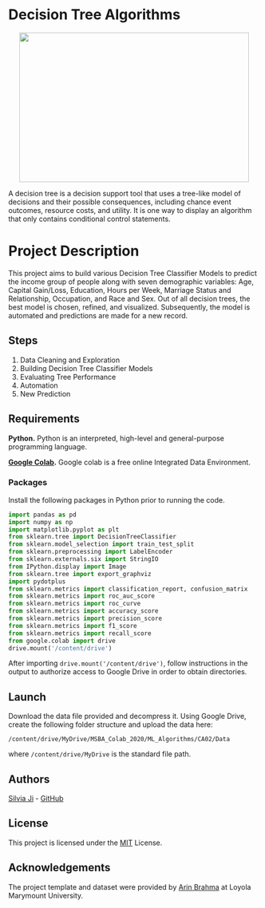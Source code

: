 # Decision Tree Algorithms
<p align="center">
  <img width="460" height="300" src="https://www.explorium.ai/wp-content/uploads/2019/12/Decision-Trees-2.png">
</p>

A decision tree is a decision support tool that uses a tree-like model of decisions and their possible consequences, including chance event outcomes, resource costs, and utility. It is one way to display an algorithm that only contains conditional control statements.


# Project Description

This project aims to build various Decision Tree Classifier Models to predict the income group of people along with seven demographic variables: Age, Capital Gain/Loss, Education, Hours per Week, Marriage Status and Relationship, Occupation, and Race and Sex. Out of all decision trees, the best model is chosen, refined, and visualized. Subsequently, the model is automated and predictions are made for a new record.


## Steps

 1. Data Cleaning and Exploration
 2. Building Decision Tree Classifier Models
 3. Evaluating Tree Performance
 4. Automation
 5. New Prediction

## Requirements

**Python.** Python is an interpreted, high-level and general-purpose programming language. 

**[Google Colab](https://colab.research.google.com/notebooks/intro.ipynb#recent=true).** Google colab is a free online Integrated Data Environment.

### Packages 
Install the following packages in Python prior to running the code.
```python
import pandas as pd
import numpy as np
import matplotlib.pyplot as plt
from sklearn.tree import DecisionTreeClassifier
from sklearn.model_selection import train_test_split
from sklearn.preprocessing import LabelEncoder
from sklearn.externals.six import StringIO  
from IPython.display import Image  
from sklearn.tree import export_graphviz
import pydotplus
from sklearn.metrics import classification_report, confusion_matrix
from sklearn.metrics import roc_auc_score
from sklearn.metrics import roc_curve
from sklearn.metrics import accuracy_score
from sklearn.metrics import precision_score
from sklearn.metrics import f1_score
from sklearn.metrics import recall_score
from google.colab import drive
drive.mount('/content/drive')
```
After importing ```drive.mount('/content/drive')```, follow instructions in the output to authorize access to Google Drive in order to obtain directories.

## Launch

Download the data file provided and decompress it. Using Google Drive, create the following folder structure and upload the data here:

```
/content/drive/MyDrive/MSBA_Colab_2020/ML_Algorithms/CA02/Data
```

where ```/content/drive/MyDrive``` is the standard file path.

## Authors

[Silvia Ji](https://www.linkedin.com/in/silviaji/) - [GitHub](github.com/jisilvia)

## License
This project is licensed under the [MIT](https://choosealicense.com/licenses/mit/) License.

## Acknowledgements

The project template and dataset were provided by [Arin Brahma](https://github.com/ArinB) at Loyola Marymount University.
